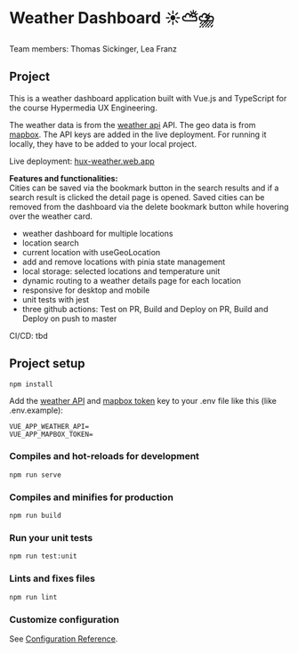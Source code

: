 # Weather Dashboard ☀️⛅️⛈️

Team members: Thomas Sickinger, Lea Franz

## Project

This is a weather dashboard application built with Vue.js and TypeScript for the course Hypermedia UX Engineering.   

The weather data is from the [weather api](https://www.weatherapi.com/) API. The geo data is from [mapbox](https://docs.mapbox.com/api/search/geocoding/). The API keys are added in the live deployment. For running it locally, they have to be added to your local project.

Live deployment: [hux-weather.web.app](https://hux-weather.web.app)

**Features and functionalities:**    
Cities can be saved via the bookmark button in the search results and if a search result is clicked the detail page is opened.
Saved cities can be removed from the dashboard via the delete bookmark button while hovering over the weather card.


- weather dashboard for multiple locations
- location search
- current location with useGeoLocation
- add and remove locations with pinia state management
- local storage: selected locations and temperature unit
- dynamic routing to a weather details page for each location
- responsive for desktop and mobile
- unit tests with jest
- three github actions: Test on PR, Build and Deploy on PR, Build and Deploy on push to master

CI/CD: tbd

## Project setup

```
npm install
```

Add the [weather API](https://www.weatherapi.com/) and [mapbox token](https://docs.mapbox.com/api/search/geocoding/) key to your .env file like this (like .env.example):
```
VUE_APP_WEATHER_API=
VUE_APP_MAPBOX_TOKEN=
```

### Compiles and hot-reloads for development

```
npm run serve
```

### Compiles and minifies for production

```
npm run build
```

### Run your unit tests

```
npm run test:unit
```

### Lints and fixes files

```
npm run lint
```

### Customize configuration

See [Configuration Reference](https://cli.vuejs.org/config/).
